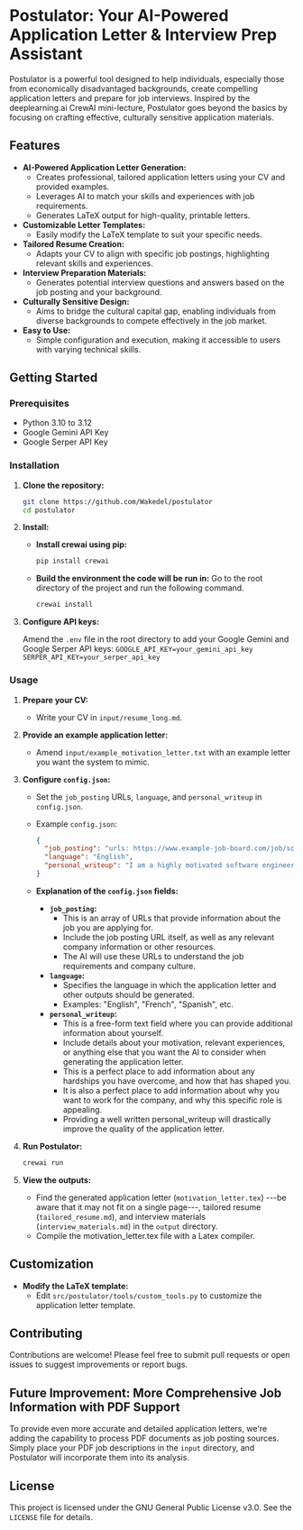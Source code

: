 # Postulator: Your AI-Powered Application Letter & Interview Prep Assistant

Postulator is a powerful tool designed to help individuals, especially those from economically disadvantaged backgrounds, create compelling application letters and prepare for job interviews. Inspired by the deeplearning.ai CrewAI mini-lecture, Postulator goes beyond the basics by focusing on crafting effective, culturally sensitive application materials.

## Features

-   **AI-Powered Application Letter Generation:**
    -   Creates professional, tailored application letters using your CV and provided examples.
    -   Leverages AI to match your skills and experiences with job requirements.
    -   Generates LaTeX output for high-quality, printable letters.
-   **Customizable Letter Templates:**
    -   Easily modify the LaTeX template to suit your specific needs.
-   **Tailored Resume Creation:**
    -   Adapts your CV to align with specific job postings, highlighting relevant skills and experiences.
-   **Interview Preparation Materials:**
    -   Generates potential interview questions and answers based on the job posting and your background.
-   **Culturally Sensitive Design:**
    -   Aims to bridge the cultural capital gap, enabling individuals from diverse backgrounds to compete effectively in the job market.
-   **Easy to Use:**
    -   Simple configuration and execution, making it accessible to users with varying technical skills.

## Getting Started

### Prerequisites

-   Python 3.10 to 3.12
-   Google Gemini API Key
-   Google Serper API Key

### Installation

1.  **Clone the repository:**

    ```bash
    git clone https://github.com/Wakedel/postulator
    cd postulator
    ```

2.  **Install:**

    -   **Install crewai using pip:**

        ```bash
        pip install crewai
        ```

    -   **Build the environment the code will be run in:**
        Go to the root directory of the project and run the following command.
        ```bash
        crewai install
        ```

3.  **Configure API keys:**

    Amend the `.env` file in the root directory to add your Google Gemini and Google Serper API keys:
        ```
        GOOGLE_API_KEY=your_gemini_api_key
        SERPER_API_KEY=your_serper_api_key
        ```

### Usage

1.  **Prepare your CV:**
    -   Write your CV in `input/resume_long.md`.

2.  **Provide an example application letter:**
    -   Amend `input/example_motivation_letter.txt` with an example letter you want the system to mimic.

3.  **Configure `config.json`:**
    -   Set the `job_posting` URLs, `language`, and `personal_writeup` in `config.json`.
    -   Example `config.json`:

        ```json
        {
          "job_posting": "urls: https://www.example-job-board.com/job/software-engineer ; https://www.example-company.com/about-us",
          "language": "English",
          "personal_writeup": "I am a highly motivated software engineer with a passion for building scalable and efficient systems. I have experience in Python, Java, and cloud technologies. I am particularly interested in this role because it aligns with my career goals and allows me to contribute to innovative projects. I have overcome a difficult economic background through hard work, and I am highly motivated to succeed. I'm also very interested in the company's commitment to social responsibility."
        }
        ```

    -   **Explanation of the `config.json` fields:**

        * **`job_posting`:**
            * This is an array of URLs that provide information about the job you are applying for.
            * Include the job posting URL itself, as well as any relevant company information or other resources.
            * The AI will use these URLs to understand the job requirements and company culture.
        * **`language`:**
            * Specifies the language in which the application letter and other outputs should be generated.
            * Examples: "English", "French", "Spanish", etc.
        * **`personal_writeup`:**
            * This is a free-form text field where you can provide additional information about yourself.
            * Include details about your motivation, relevant experiences, or anything else that you want the AI to consider when generating the application letter.
            * This is a perfect place to add information about any hardships you have overcome, and how that has shaped you.
            * It is also a perfect place to add information about why you want to work for the company, and why this specific role is appealing.
            * Providing a well written personal_writeup will drastically improve the quality of the application letter.

4.  **Run Postulator:**

    ```bash
    crewai run
    ```

5.  **View the outputs:**
    -   Find the generated application letter (`motivation_letter.tex`) ---be aware that it may not fit on a single page---, tailored resume (`tailored_resume.md`), and interview materials (`interview_materials.md`) in the `output` directory.
    -   Compile the motivation_letter.tex file with a Latex compiler.

## Customization

-   **Modify the LaTeX template:**
    -   Edit `src/postulator/tools/custom_tools.py` to customize the application letter template.

## Contributing

Contributions are welcome! Please feel free to submit pull requests or open issues to suggest improvements or report bugs.

## Future Improvement: More Comprehensive Job Information with PDF Support

To provide even more accurate and detailed application letters, we're adding the capability to process PDF documents as job posting sources. Simply place your PDF job descriptions in the `input` directory, and Postulator will incorporate them into its analysis.

## License

This project is licensed under the GNU General Public License v3.0. See the `LICENSE` file for details.
